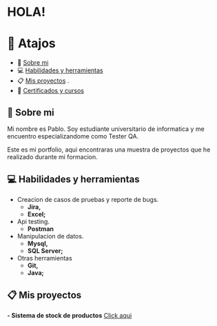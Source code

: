 # **HOLA!**

# :pushpin: Atajos 
- :wave: [Sobre mi](#wave-Sobre-mi)
- :computer: [Habilidades y herramientas](#computer-Habilidades-y-herramientas)
- :clipboard: [Mis proyectos](#clipboard-Mis-proyectos) .
- :school: [Certificados y cursos](#school-certificates-and-courses)


## :wave: Sobre mi
Mi nombre es Pablo. Soy estudiante universitario de informatica y me encuentro especializandome como Tester QA.

Este es mi portfolio, aqui encontraras una muestra de proyectos que he realizado durante mi formacion.  

## :computer: Habilidades y herramientas

- Creacion de casos de pruebas y reporte de bugs.
  - **Jira,**
  - **Excel;**
- Api testing.
  - **Postman**
- Manipulacion de datos.
  - **Mysql,**
  - **SQL Server;**
- Otras herramientas
  - **Git,**
  - **Java;**


## :clipboard: Mis proyectos

__- Sistema de stock de productos__ [Click aqui](https://github.com/Pablo-n15/Proyecto-sistema-de-stock)



